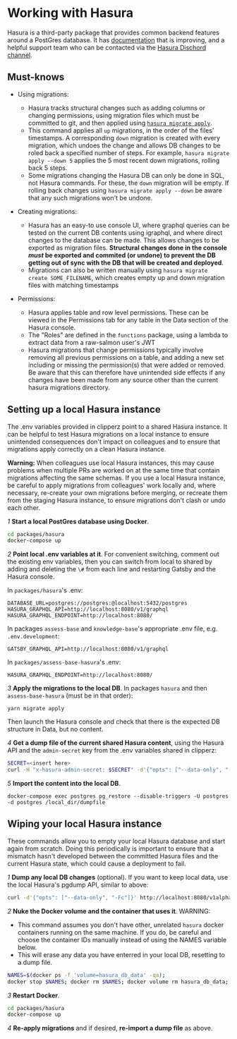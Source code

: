 # Working with Hasura

Hasura is a third-party package that provides common backend features around a PostGres database. It has [documentation](https://docs.hasura.io/1.0/graphql/manual/index.html) that is improving, and a helpful support team who can be contacted via the [Hasura Dischord channel](https://discordapp.com/channels/407792526867693568/428469959530643466).

## Must-knows

 - Using migrations:
   - Hasura tracks structural changes such as adding columns or changing permissions,  using migration files which must be committed to git, and then applied using [`hasura migrate apply`](https://docs.hasura.io/1.0/graphql/manual/hasura-cli/hasura_migrate_apply.html).
   - This command applies all `up` migrations, in the order of the files' timestamps. A corresponding `down` migration is created with every migration, which undoes the change and allows DB changes to be roled back a specified number of steps. For example, `hasura migrate apply --down 5` applies the 5 most recent down migrations, rolling back 5 steps.
   - Some migrations changing the Hasura DB can only be done in SQL, not Hasura commands. For these, the `down` migration will be empty. If rolling back changes using `hasura migrate apply --down` be aware that any such migrations won't be undone.

 - Creating migrations:
   - Hasura has an easy-to use console UI, where graphql queries can be tested on the current DB contents using igraphql, and where direct changes to the database can be made. This allows changes to be exported as migration files. **Structural changes done in the console _must_ be exported and commited (or undone) to prevent the DB getting out of sync with the DB that will be created and deployed**.
   - Migrations can also be written manually using `hasura migrate create SOME_FILENAME`, which creates empty up and down migration files with matching timestamps

 - Permissions:
   - Hasura applies table and row level permissions. These can be viewed in the Permissions tab for any table in the Data section of the Hasura console.
   - The "Roles" are defined in the `functions` package, using a lambda to extract data from a raw-salmon user's JWT
   - Hasura migrations that change permissions typically involve removing all previous permissions on a table, and adding a new set including or missing the permission(s) that were added or removed. Be aware that this can therefore have unintended side effects if any changes have been made from any source other than the current hasura migrations directory.


## Setting up a local Hasura instance

The .env variables provided in clipperz point to a shared Hasura instance. It can be helpful to test Hasura migrations on a local instance to ensure unintended consequences don't impact on colleagues and to ensure that migrations apply correctly on a clean Hasura instance.

**Warning:** When colleagues use local Hasura instances, this may cause problems when multiple PRs are worked on at the same time that contain migrations affecting the same schemas. If you use a local Hasura instance, be careful to apply migrations from colleagues' work locally and, where necessary, re-create your own migrations before merging, or recreate them from the staging Hasura instance, to ensure migrations don't clash or undo each other.

_1_ **Start a local PostGres database using Docker**.

```sh
cd packages/hasura
docker-compose up
```

_2_ **Point local .env variables at it**. For convenient switching, comment out the existing env variables, then you can switch from local to shared by adding and deleting the `\#` from each line and restarting Gatsby and the Hasura console.

In `packages/hasura`'s .env:

```
DATABASE_URL=postgres://postgres:@localhost:5432/postgres
HASURA_GRAPHQL_API=http://localhost:8080/v1/graphql
HASURA_GRAPHQL_ENDPOINT=http://localhost:8080/
```

In packages `assess-base` and `knowledge-base`'s appropriate .env file, e.g. `.env.development`:

```
GATSBY_GRAPHQL_API=http://localhost:8080/v1/graphql
```

In `packages/assess-base-hasura`'s .env:

```
HASURA_GRAPHQL_ENDPOINT=http://localhost:8080/
```

_3_ **Apply the migrations to the local DB**. In packages `hasura` and then `assess-base-hasura` (must be in that order):

```
yarn migrate apply
```

Then launch the Hasura console and check that there is the expected DB structure in Data, but no content.

_4_ **Get a dump file of the current shared Hasura content**, using the Hasura API and the `admin-secret` key from the .env variables shared in clipperz:

```sh
SECRET=<insert here>
curl -H "x-hasura-admin-secret: $SECRET" -d'{"opts": ["--data-only", "-Fc"]}' https://raw-salmon-hasura.nearform.com/v1alpha1/pg_dump > dumpfile

```

_5_ **Import the content into the local DB**.

```
docker-compose exec postgres pg_restore --disable-triggers -U postgres -d postgres /local_dir/dumpfile
```

## Wiping your local Hasura instance

These commands allow you to empty your local Hasura database and start again from scratch. Doing this periodically is important to ensure that a mismatch hasn't developed between the committed Hasura files and the current Hasura state, which could cause a deployment to fail.

_1_ **Dump any local DB changes** (optional). If you want to keep local data, use the local Hasura's pgdump API, similar to above:

```sh
curl -d'{"opts": ["--data-only", "-Fc"]}' http://localhost:8080/v1alpha1/pg_dump > dumpfile
```

_2_ **Nuke the Docker volume and the container that uses it**. WARNING:

 - This command assumes you don't have other, unrelated `hasura` docker containers running on the same machine. If you do, be careful and choose the container IDs manually instead of using the NAMES variable below.
 - This will erase any data you have enterred in your local DB, resetting to a dump file.

```sh
NAMES=$(docker ps -f 'volume=hasura_db_data' -qa);
docker stop $NAMES; docker rm $NAMES; docker volume rm hasura_db_data;
```

_3_ **Restart Docker**.

```sh
cd packages/hasura
docker-compose up
```

_4_ **Re-apply migrations** and if desired, **re-import a dump file** as above.


